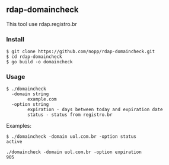 ## rdap-domaincheck

This tool use rdap.registro.br

### Install
```
$ git clone https://github.com/nopp/rdap-domaincheck.git
$ cd rdap-domaincheck
$ go build -o domaincheck
```

### Usage
```
$ ./domaincheck
  -domain string
    	example.com
  -option string
    	expiration - days between today and expiration date
    	status - status from registro.br
```
Examples:
```
$ ./domaincheck -domain uol.com.br -option status
active
```

```
./domaincheck -domain uol.com.br -option expiration
905
```
